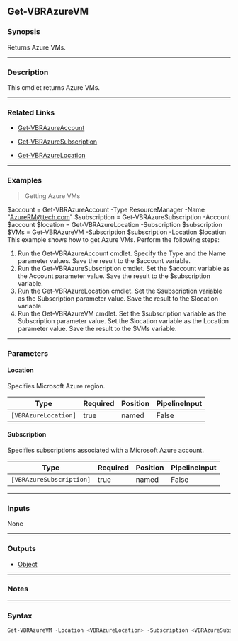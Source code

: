 Get-VBRAzureVM
--------------

### Synopsis
Returns Azure VMs.

---

### Description

This cmdlet returns Azure VMs.

---

### Related Links
* [Get-VBRAzureAccount](Get-VBRAzureAccount)

* [Get-VBRAzureSubscription](Get-VBRAzureSubscription)

* [Get-VBRAzureLocation](Get-VBRAzureLocation)

---

### Examples
> Getting Azure VMs

$account = Get-VBRAzureAccount -Type ResourceManager -Name "AzureRM@tech.com"
$subscription = Get-VBRAzureSubscription -Account $account
$location = Get-VBRAzureLocation -Subscription $subscription
$VMs = Get-VBRAzureVM -Subscription $subscription -Location $location
This example shows how to get Azure VMs.
Perform the following steps:
1. Run the Get-VBRAzureAccount cmdlet. Specify the Type and the Name parameter values. Save the result to the $account variable.
2. Run the Get-VBRAzureSubscription cmdlet. Set the $account variable as the Account parameter value. Save the result to the $subscription variable.
3. Run the Get-VBRAzureLocation cmdlet. Set the $subscription variable as the Subscription parameter value. Save the result to the $location variable.
4. Run the Get-VBRAzureVM cmdlet. Set the $subscription variable as the Subscription parameter value. Set the $location variable as the Location parameter value. Save the result to the $VMs variable.

---

### Parameters
#### **Location**
Specifies Microsoft Azure region.

|Type                |Required|Position|PipelineInput|
|--------------------|--------|--------|-------------|
|`[VBRAzureLocation]`|true    |named   |False        |

#### **Subscription**
Specifies subscriptions associated with a Microsoft Azure account.

|Type                    |Required|Position|PipelineInput|
|------------------------|--------|--------|-------------|
|`[VBRAzureSubscription]`|true    |named   |False        |

---

### Inputs
None

---

### Outputs
* [Object](https://learn.microsoft.com/en-us/dotnet/api/System.Object)

---

### Notes

---

### Syntax
```PowerShell
Get-VBRAzureVM -Location <VBRAzureLocation> -Subscription <VBRAzureSubscription> [<CommonParameters>]
```
